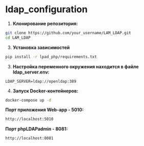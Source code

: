 # ldap_configuration

1. **Клонирование репозитория:**

```bash
git clone https://github.com/your_username/LAM_LDAP.git
cd LAM_LDAP
```
3. **Установка зависимостей**

```bash
pip install -r lpad_php/requirements.txt
```

3. **Настройка переменного окружения находится в файле ldap_server.env:**

```env
LDAP_SERVER=ldap://openldap:389
```

4. **Запуск Docker-контейнеров:**

```bash
docker-compose up -d
```

**Порт приложения Web-app - 5010:**

```bash
http://localhost:5010
```

**Порт phpLDAPadmin - 8081:**
```bash
http://localhost:8081
```
